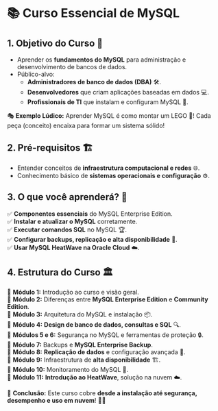 # 📚 **Curso Essencial de MySQL**

## **1. Objetivo do Curso** 🎯
- Aprender os **fundamentos do MySQL** para administração e desenvolvimento de bancos de dados.
- Público-alvo:
  - **Administradores de banco de dados (DBA)** 🛠️.
  - **Desenvolvedores** que criam aplicações baseadas em dados 💻.
  - **Profissionais de TI** que instalam e configuram MySQL 🚀.

🎭 **Exemplo Lúdico:** Aprender MySQL é como montar um LEGO 🧩! Cada peça (conceito) encaixa para formar um sistema sólido!

## **2. Pré-requisitos** 🏗️
- Entender conceitos de **infraestrutura computacional e redes** 🌐.
- Conhecimento básico de **sistemas operacionais e configuração** ⚙️.

## **3. O que você aprenderá?** 🚀
✅ **Componentes essenciais** do MySQL Enterprise Edition.  
✅ **Instalar e atualizar o MySQL** corretamente.  
✅ **Executar comandos SQL** no MySQL 🏆.  
✅ **Configurar backups, replicação e alta disponibilidade** 🔄.  
✅ **Usar MySQL HeatWave na Oracle Cloud** ☁️.  

## **4. Estrutura do Curso** 🏛️
🔹 **Módulo 1:** Introdução ao curso e visão geral.  
🔹 **Módulo 2:** Diferenças entre **MySQL Enterprise Edition** e **Community Edition**.  
🔹 **Módulo 3:** Arquitetura do MySQL e instalação 📦.  
🔹 **Módulo 4:** **Design de banco de dados, consultas e SQL** 🔍.  
🔹 **Módulos 5 e 6:** Segurança no MySQL e ferramentas de proteção 🔒.  
🔹 **Módulo 7:** Backups e **MySQL Enterprise Backup**.  
🔹 **Módulo 8:** **Replicação de dados** e configuração avançada 🔁.  
🔹 **Módulo 9:** Infraestrutura de **alta disponibilidade** 🏗️.  
🔹 **Módulo 10:** Monitoramento do MySQL 📡.  
🔹 **Módulo 11:** **Introdução ao HeatWave**, solução na nuvem ☁️.  

🚀 **Conclusão:** Este curso cobre **desde a instalação até segurança, desempenho e uso em nuvem**! 🎯🔥